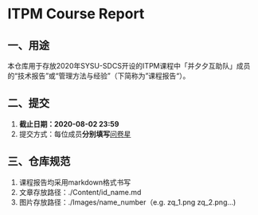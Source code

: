 # ITPM Course Report

## 一、用途

本仓库用于存放2020年SYSU-SDCS开设的ITPM课程中「并夕夕互助队」成员的“技术报告”或“管理方法与经验”（下简称为”课程报告“）。

## 二、提交

1. **截止日期：2020-08-02 23:59**
2. 提交方式：每位成员**分别填写**[问卷星](https://docs.qq.com/form/page/DSFRjSGRpSVlTbm9Z)

## 三、仓库规范

1. 课程报告均采用markdown格式书写
2. 文章存放路径：./Content/id_name.md
3. 图片存放路径：./Images/name_number（e.g. zq_1.png zq_2.png...)
